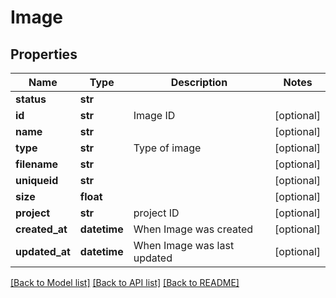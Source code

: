 # Image



## Properties
Name | Type | Description | Notes
------------ | ------------- | ------------- | -------------
**status** | **str** |  | 
**id** | **str** | Image ID | [optional] 
**name** | **str** |  | [optional] 
**type** | **str** | Type of image | [optional] 
**filename** | **str** |  | [optional] 
**uniqueid** | **str** |  | [optional] 
**size** | **float** |  | [optional] 
**project** | **str** | project ID | [optional] 
**created_at** | **datetime** | When Image was created | [optional] 
**updated_at** | **datetime** | When Image was last updated | [optional] 

[[Back to Model list]](../README.md#documentation-for-models) [[Back to API list]](../README.md#documentation-for-api-endpoints) [[Back to README]](../README.md)


